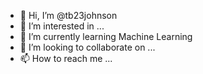 - 👋 Hi, I’m @tb23johnson
- 👀 I’m interested in ...
- 🌱 I’m currently learning Machine Learning
- 💞️ I’m looking to collaborate on ...
- 📫 How to reach me ...

<!---
tb23johnson/tb23johnson is a ✨ special ✨ repository because its `README.md` (this file) appears on your GitHub profile.
You can click the Preview link to take a look at your changes.
--->
